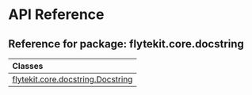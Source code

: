 # API Reference

## Reference for package: flytekit.core.docstring

| Classes  |
| :------------- |
| [flytekit.core.docstring.Docstring](flytekit_core_docstring_docstring) |
